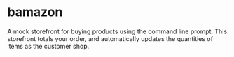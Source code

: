 # bamazon

A mock storefront for buying products using the command line prompt.  This storefront totals your order, and automatically updates the quantities of items as the customer shop.
